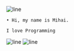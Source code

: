 ![line](https://github.com/bylickilabs/bylickilabs/assets/109308073/bfd77a60-d426-4470-b417-fdbab0166188) 
 
 
```yarn
• Hi, my name is Mihai.

I love Programming
``` 
![line]([https://clipart-library.com/images/rcnrABrLi.gif](https://c.tenor.com/rC1vAt-kMCoAAAAC/line-neon.gif))
![line](https://github.com/bylickilabs/bylickilabs/assets/109308073/bfd77a60-d426-4470-b417-fdbab0166188) 
